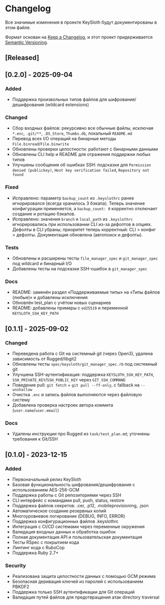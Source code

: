 # Changelog

Все значимые изменения в проекте KeySloth будут документированы в этом файле.

Формат основан на [Keep a Changelog](https://keepachangelog.com/en/1.0.0/),
и этот проект придерживается [Semantic Versioning](https://semver.org/spec/v2.0.0.html).

## [Released]

## [0.2.0] - 2025-09-04

### Added
- Поддержка произвольных типов файлов для шифрования/дешифрования (wildcard extensions)

### Changed
- Сбор входных файлов: рекурсивно все обычные файлы, исключая `*.enc`, `.git/**`, `.DS_Store`, `Thumbs.db`, локальный `README.md`
- Перевод всех I/O операций на бинарные методы `File.binread`/`File.binwrite`
- Обновлены проверки целостности: работают с бинарными данными
- Обновлены CLI help и README для отражения поддержки любых типов
- Улучшены сообщения об ошибках SSH: подсказки для `Permission denied (publickey)`, `Host key verification failed`, `Repository not found`

### Fixed
- Исправлено: параметр `backup_count` из `.keyslothrc` ранее игнорировался (всегда хранилось 3 бэкапа). Теперь значение конфигурации применяется, а `backup_count: 0` корректно отключает создание и ротацию бэкапов.
 - Исправлено: значения `branch` и `local_path` из `.keyslothrc` игнорировались при использовании CLI из-за дефолтов в опциях. Дефолты в CLI убраны; приоритет теперь корректный: CLI > конфиг > дефолты. Документация обновлена (автопоиск и дефолты).

### Tests
- Обновлены и расширены тесты `file_manager_spec` и `git_manager_spec` под wildcard и бинарный I/O
- Добавлены тесты на подсказки SSH-ошибок в `git_manager_spec`

### Docs
- README: заменён раздел «Поддерживаемые типы» на «Типы файлов (любые)» и добавлены исключения
- Обновлён test_plan с учётом новых сценариев
- README: добавлены примеры с `ed25519` и переменной `KEYSLOTH_SSH_KEY_PATH`

## [0.1.1] - 2025-09-02

### Changed
- Переведена работа с Git на системный git (через Open3), удалена зависимость от Rugged/libgit2
- Обновлены тесты `spec/keysloth/git_manager_spec.rb` под системный git
- Улучшена SSH-аутентификация: поддержка `KEYSLOTH_SSH_KEY_PATH`, `SSH_PRIVATE_KEY`/`SSH_PUBLIC_KEY` через `GIT_SSH_COMMAND`
- Поведение pull: `git fetch` + `git pull --ff-only`, с fallback на `--unshallow`
- Очистка `.enc` и запись файлов выполняются через файловую систему
- Добавлена проверка настроек автора коммита (`user.name`/`user.email`)

### Docs
- Удалены инструкции про Rugged из `task/test_plan.md`; уточнены требования к Git/SSH

## [0.1.0] - 2023-12-15

### Added
- Первоначальный релиз KeySloth
- Базовая функциональность шифрования/дешифрования с использованием AES-256-GCM
- Поддержка работы с Git репозиториями через SSH
- CLI интерфейс с командами pull, push, status, restore
- Поддержка файлов секретов: .cer, .p12, .mobileprovisioning, .json
- Автоматическое создание резервных копий
- Многоуровневое логирование (DEBUG, INFO, ERROR)
- Поддержка конфигурационных файлов .keyslothrc
- Интеграция с CI/CD системами через переменные окружения
- Валидация входных данных и обработка ошибок
- Полная документация API и пользовательская документация
- Тесты RSpec с покрытием кода
- Линтинг кода с RuboCop
- Поддержка Ruby 2.7+

### Security
- Реализована защита целостности данных с помощью GCM режима
- Безопасная деривация ключей из паролей с использованием PBKDF2
- Поддержка только SSH аутентификации для Git операций
- Валидация путей файлов для предотвращения атак directory traversal